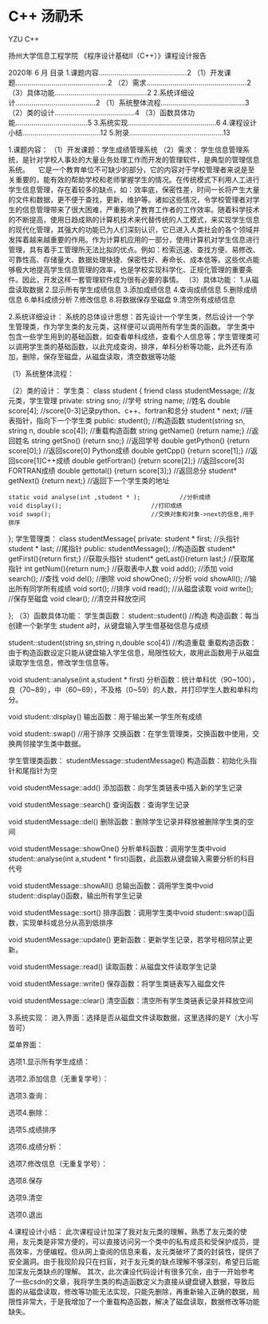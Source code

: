 # C++ 汤礽禾
YZU C++

扬州大学信息工程学院
《程序设计基础II（C++）》课程设计报告

2020年 6 月
目录
1.课题内容............................................2
（1）开发课题..............................................2
（2）需求..................................................2
（3）具体功能..............................................2
2.系统详细设计........................................2
（1）系统整体流程..........................................3
（2）类的设计........................................4
（3）函数具体功能....................................5
3.系统实现............................................6
4.课程设计小结.......................................12
5.附录...............................................13










1.课题内容：
（1）开发课题：学生成绩管理系统
（2）需求：
学生信息管理系统，是针对学校人事处的大量业务处理工作而开发的管理软件，是典型的管理信息系统。 
 它是一个教育单位不可缺少的部分，它的内容对于学校管理者来说是至关重要的，能有效的帮助学校和老师掌握学生的情况。在传统模式下利用人工进行学生信息管理，存在着较多的缺点，如：效率底，保密性差，时间一长将产生大量的文件和数据，更不便于查找，更新，维护等。诸如这些情况，令学校管理者对学生的信息管理带来了很大困难，严重影响了教育工作者的工作效率。随着科学技术的不断提高，使用日趋成熟的计算机技术来代替传统的人工模式，来实现学生信息的现代化管理，其强大的功能已为人们深刻认识，它已进入人类社会的各个领域并发挥着越来越重要的作用。作为计算机应用的一部分，使用计算机对学生信息进行管理，具有着手工管理所无法比拟的优点。例如：检索迅速、查找方便、易修改、可靠性高、存储量大、数据处理快捷、保密性好、寿命长、成本低等。这些优点能够极大地提高学生信息管理的效率，也是学校实现科学化、正规化管理的重要条件。因此，开发这样一套管理软件成为很有必要的事情。
（3）具体功能：
1.从磁盘读取数据
2.显示所有学生成绩信息
3.添加成绩信息
4.查询成绩信息
5.删除成绩信息
6.单科成绩分析
7.修改信息
8.将数据保存至磁盘
9.清空所有成绩信息

2.系统详细设计：
系统的总体设计思想：首先设计一个学生类，然后设计一个学生管理类，作为学生类的友元类，这样便可以调用所有学生类的函数。
学生类中包含一些学生用到的基础函数，如查看单科成绩，查看个人信息等；学生管理类可以调用学生类的基础函数，以此完成查询，排序，单科分析等功能，此外还有添加，删除，保存至磁盘，从磁盘读取，清空数据等功能

（1）系统整体流程：


（2）类的设计：
学生类：
class student {
    friend class studentMessage;				//友元类，学生管理
private:
    string sno;							//学号
    string name;							//姓名
    double score[4];						//score[0-3]记录python、c++、fortran和总分
    student * next;							//链表指针，指向下一个学生类
public:
    student();								//构造函数
	student(string sn, string n, double sco[4]);	//重载构造函数
    string getName()	{return name;}		//返回姓名
    string getSno()		{return sno;}			//返回学号
    double getPython()	{return score[0];}		//返回score[0] Python成绩
double getCpp()		{return score[1];}	//返回score[1]C++成绩
    double getFortran()	{return score[2];}		//返回score[3] FORTRAN成绩
    double gettotal()	{return score[3];}		//返回总分
    student* getNext()	{return next;}			//返回下一个学生类的地址	

    static void analyse(int ,student * );			//分析成绩
    void display();							//打印成绩
    void swap();							//交换对象和对象->next的信息,用于排序
};
学生管理类：
class studentMessage{
private:
    student * first;								//头指针
    student * last;								//尾指针
public:
    studentMessage();							//构造函数
    student* getFirst(){return first;}				//获取头指针
    student* getLast(){return last;}				//获取尾指针
    int getNum(){return num;}					//获取表中人数
    void add();                            	//添加
    void search();                             //查找
    void del();                            	//删除
    void showOne();                      		//分析
    void showAll();                        	//输出所有同学所有成绩
    void sort();                           		//排序
	void read();								//从磁盘读取
	void write();								//保存至磁盘
    void clear();                        	 	//清空并释放空间

};
（3）函数具体功能：
学生类函数：
student::student()									//构造
构造函数：每当创建一个新学生 student a时，从键盘输入学生借基础信息与成绩

student::student(string sn,string n,double sco[4])	//构造重载
重载构造函数：由于构造函数设定只能从键盘输入学生信息，局限性较大，故用此函数用于从磁盘读取学生信息，修改学生信息等。

void student::analyse(int a,student * first)
分析函数：统计单科优（90~100），良（70~89），中（60~69），不及格（0~59）的人数，并打印学生人数和单科均分。

void student::display()
输出函数：用于输出某一学生所有成绩

void student::swap()			//用于排序
交换函数：在学生管理类，交换函数中使用，交换两邻接学生类中数据。

学生管理类函数：
studentMessage::studentMessage()
构造函数：初始化头指针和尾指针为空

void studentMessage::add()
添加函数：向学生类链表中插入新的学生记录

void studentMessage::search()
查询函数：查询学生记录

void studentMessage::del()
删除函数：删除学生记录并释放被删除学生类的空间

void studentMessage::showOne()
分析单科函数：调用学生类中void student::analyse(int a,student * first)函数，此函数从键盘输入需要分析的科目代号

void studentMessage::showAll()
总输出函数：调用学生类中void student::display()函数，输出所有学生记录

void studentMessage::sort()
排序函数：调用学生类中void student::swap()函数，实现单科或总分从高到低排序

void studentMessage::update()
更新函数：更新学生记录，若学号相同禁止更新。

void studentMessage::read()
读取函数：从磁盘文件读取学生记录

void studentMessage::write()
保存函数：将学生类链表写入磁盘文件

void studentMessage::clear()
清空函数：清空所有学生类链表记录并释放空间

3.系统实现：
进入界面：选择是否从磁盘文件读取数据，这里选择的是Y（大小写皆可）

菜单界面：

选项1.显示所有学生成绩：

选项2.添加信息（无重复学号）：

选项3.查询：

选项4.删除：

选项5.成绩排序

选项6.成绩分析：

选项7.修改信息（无重复学号）：

选项8.保存

选项9.清空


选项0.退出



4.课程设计小结：
此次课程设计加深了我对友元类的理解，熟悉了友元类的使用，友元类是非常方便的，可以直接访问另一个类中的私有成员和受保护成员，提高效率，方便编程。但从网上查阅的信息来看，友元类破坏了类的封装性，提供了安全漏洞。由于我现阶段只在扫盲，对于友元类的缺点理解不够深刻，希望日后能加深友元类缺点的理解。
其次，此次课设代码设计有很多冗余，由于一开始参考了一些csdn的文章，我将学生类的构造函数定义为直接从键盘键入数据，导致后面的从磁盘读取，修改等功能无法实现，只能先删除，再重新输入正确的数据，局限性非常大，于是我增加了一个重载构造函数，解决了磁盘读取，数据修改等功能缺失。

